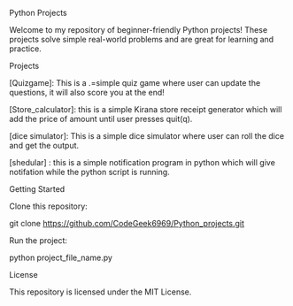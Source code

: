 Python Projects

Welcome to my repository of beginner-friendly Python projects! These projects solve simple real-world problems and are great for learning and practice.

Projects

[Quizgame]: This is a .=simple quiz game where user can update the questions, it will also score you at the end!

[Store_calculator]: this is a simple Kirana store receipt generator which will add the price of amount until user presses quit(q).

[dice simulator]: This is a simple dice simulator where user can roll the dice and get the output.

[shedular] : this is a simple notification program in python which will give notifation while the python script is running.

Getting Started

Clone this repository:

git clone https://github.com/CodeGeek6969/Python_projects.git

Run the project:

python project_file_name.py

License

This repository is licensed under the MIT License.
